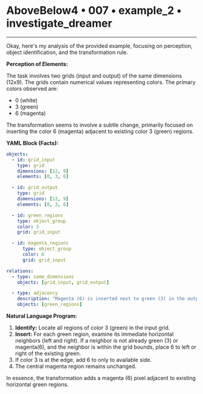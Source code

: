 # AboveBelow4 • 007 • example_2 • investigate_dreamer

---
Okay, here's my analysis of the provided example, focusing on perception, object identification, and the transformation rule.

**Perception of Elements:**

The task involves two grids (input and output) of the same dimensions (12x9). The grids contain numerical values representing colors. The primary colors observed are:

*   0 (white)
*   3 (green)
*   6 (magenta)

The transformation seems to involve a subtle change, primarily focused on inserting the color 6 (magenta) adjacent to existing color 3 (green) regions.

**YAML Block (Facts):**



```yaml
objects:
  - id: grid_input
    type: grid
    dimensions: [12, 9]
    elements: [0, 3, 6]

  - id: grid_output
    type: grid
    dimensions: [12, 9]
    elements: [0, 3, 6]

  - id: green_regions
    type: object_group
    color: 3
    grid: grid_input

  - id: magenta_regions
      type: object_group
      color: 6
      grid: grid_input

relations:
  - type: same_dimensions
    objects: [grid_input, grid_output]

  - type: adjacency
    description: "Magenta (6) is inserted next to green (3) in the output grid."
    objects: [green_regions]
```



**Natural Language Program:**

1.  **Identify:** Locate all regions of color 3 (green) in the input grid.
2.  **Insert:** For each green region, examine its immediate horizontal neighbors (left and right). If a neighbor is not already green (3) or magenta(6), and the neighbor is within the grid bounds, place 6 to left or right of the existing green.
3. If color 3 is at the edge, add 6 to only to available side.
4. The central magenta region remains unchanged.

In essence, the transformation adds a magenta (6) pixel adjacent to existing horizontal green regions.


